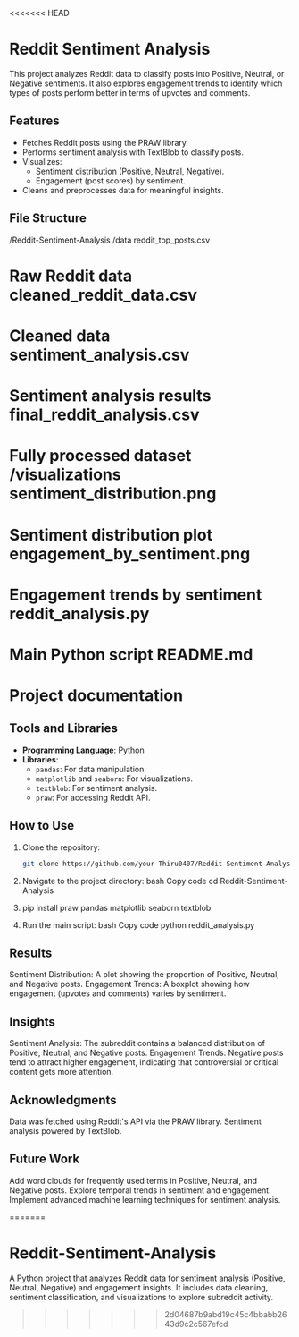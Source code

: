 <<<<<<< HEAD
# Reddit Sentiment Analysis

This project analyzes Reddit data to classify posts into Positive, Neutral, or Negative sentiments. It also explores engagement trends to identify which types of posts perform better in terms of upvotes and comments.

## Features
- Fetches Reddit posts using the PRAW library.
- Performs sentiment analysis with TextBlob to classify posts.
- Visualizes:
  - Sentiment distribution (Positive, Neutral, Negative).
  - Engagement (post scores) by sentiment.
- Cleans and preprocesses data for meaningful insights.

## File Structure
/Reddit-Sentiment-Analysis /data reddit_top_posts.csv
# Raw Reddit data cleaned_reddit_data.csv
# Cleaned data sentiment_analysis.csv
# Sentiment analysis results final_reddit_analysis.csv 
# Fully processed dataset /visualizations sentiment_distribution.png 
# Sentiment distribution plot engagement_by_sentiment.png 
# Engagement trends by sentiment reddit_analysis.py 
# Main Python script README.md 
# Project documentation


## Tools and Libraries
- **Programming Language**: Python
- **Libraries**:
  - `pandas`: For data manipulation.
  - `matplotlib` and `seaborn`: For visualizations.
  - `textblob`: For sentiment analysis.
  - `praw`: For accessing Reddit API.

## How to Use
1. Clone the repository:
   ```bash
   git clone https://github.com/your-Thiru0407/Reddit-Sentiment-Analysis.git

2.  Navigate to the project directory:
bash
Copy code
cd Reddit-Sentiment-Analysis

3. pip install praw pandas matplotlib seaborn textblob

4. Run the main script:
bash
Copy code
python reddit_analysis.py

## Results
Sentiment Distribution:
A plot showing the proportion of Positive, Neutral, and Negative posts.
Engagement Trends:
A boxplot showing how engagement (upvotes and comments) varies by sentiment.

## Insights
Sentiment Analysis: The subreddit contains a balanced distribution of Positive, Neutral, and Negative posts.
Engagement Trends: Negative posts tend to attract higher engagement, indicating that controversial or critical content gets more attention.

## Acknowledgments
Data was fetched using Reddit's API via the PRAW library.
Sentiment analysis powered by TextBlob.

## Future Work
Add word clouds for frequently used terms in Positive, Neutral, and Negative posts.
Explore temporal trends in sentiment and engagement.
Implement advanced machine learning techniques for sentiment analysis.



=======
# Reddit-Sentiment-Analysis
A Python project that analyzes Reddit data for sentiment analysis (Positive, Neutral, Negative) and engagement insights. It includes data cleaning, sentiment classification, and visualizations to explore subreddit activity.
>>>>>>> 2d04687b9abd19c45c4bbabb2643d9c2c567efcd
